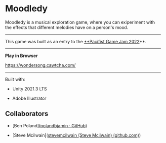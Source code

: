 # Moodledy

Moodledy is a musical exploration game, where you can exiperiment with the effects that different melodies have on a person's mood.

---

This game was built as an entry to the [**Pacifist Game Jam 2022](https://itch.io/jam/honest-jam-4)**.

---

**Play in Browser**

https://wondersong.cawtcha.com/

---

Built with:

- Unity 2021.3 LTS

- Adobe Illustrator



## Collaborators

- [Ben Poland]([polandbjamin · GitHub](https://github.com/polandbjamin))

- [Steve Mcilwain]([stevemcilwain (Steve Mcilwain) (github.com)](https://github.com/stevemcilwain))
